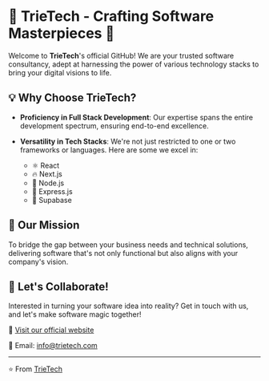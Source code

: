 # 🌟 TrieTech - Crafting Software Masterpieces 🌟

Welcome to **TrieTech**'s official GitHub! We are your trusted software consultancy, adept at harnessing the power of various technology stacks to bring your digital visions to life.

## 💡 Why Choose TrieTech?

- **Proficiency in Full Stack Development**: Our expertise spans the entire development spectrum, ensuring end-to-end excellence.
  
- **Versatility in Tech Stacks**: We're not just restricted to one or two frameworks or languages. Here are some we excel in:
  - ⚛️ React
  - 🔥 Next.js
  - 💚 Node.js
  - 🚀 Express.js
  - 📁 Supabase
  
## 🚀 Our Mission

To bridge the gap between your business needs and technical solutions, delivering software that's not only functional but also aligns with your company's vision.

## 🤝 Let's Collaborate!

Interested in turning your software idea into reality? Get in touch with us, and let's make software magic together!

🔗 [Visit our official website](https://www.trietech.com)

📧 Email: [info@trietech.com](mailto:trietechconsulting@gmail.com)

---

⭐️ From [TrieTech](https://www.trietech.com)
